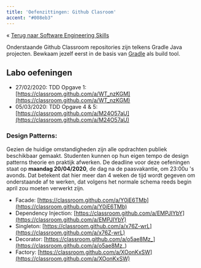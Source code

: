 ```yaml
---
title: 'Oefenzittingen: Github Clasroom'
accent: "#008eb3"
---
```


&laquo;&nbsp;[Terug naar Software Engineering Skills](/teaching/ses)<br/>

Onderstaande Github Classroom repositories zijn telkens Gradle Java projecten. Bewkaam jezelf eerst in de basis van [Gradle](/teaching/ses/gradle) als build tool.

## <a name="oef"></a>Labo oefeningen

- 27/02/2020: TDD Opgave 1: [https://classroom.github.com/a/WT_nzKGM](https://classroom.github.com/a/WT_nzKGM)
- 05/03/2020: TDD Opgave 4 & 5: [https://classroom.github.com/a/M24O57aU](https://classroom.github.com/a/M24O57aU)

### Design Patterns:

Gezien de huidige omstandigheden zijn alle opdrachten publiek beschikbaar gemaakt. Studenten kunnen op hun eigen tempo de design patterns theorie en praktijk afwerken. De deadline voor deze oefeningen staat op **maandag 20/04/2020**, de dag na de paasvakantie, om 23:00u 's avonds. Dat betekent dat hier meer dan 4 weken de tijd wordt gegeven om onderstaande af te werken, dat volgens het normale schema reeds begin april zou moeten verwerkt zijn. 

- Facade: [https://classroom.github.com/a/Y0jE6TMb](https://classroom.github.com/a/Y0jE6TMb)
- Dependency Injection: [https://classroom.github.com/a/EMPJIYbY](https://classroom.github.com/a/EMPJIYbY)
- Singleton: [https://classroom.github.com/a/x76Z-wrL](https://classroom.github.com/a/x76Z-wrL)
- Decorator: [https://classroom.github.com/a/o5ae8Mz_](https://classroom.github.com/a/o5ae8Mz_)
- Factory: [https://classroom.github.com/a/XOonKxSW](https://classroom.github.com/a/XOonKxSW)